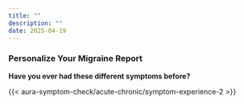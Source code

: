 ```yaml
---
title: ""
description: ""
date: 2025-04-19
---
```


### Personalize Your Migraine Report

**Have you ever had these different symptoms before?**
            

<link rel="stylesheet" href="/css/symptom-check.css">



{{< aura-symptom-check/acute-chronic/symptom-experience-2 >}}

<script src="/js/aura-symptom-check/acute-chronic/symptom-experience.js"></script>

